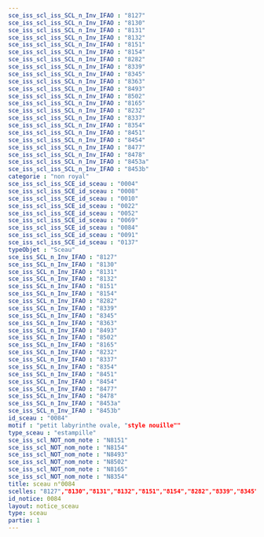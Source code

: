 ```yaml
---
sce_iss_scl_iss_SCL_n_Inv_IFAO : "8127"
sce_iss_scl_iss_SCL_n_Inv_IFAO : "8130"
sce_iss_scl_iss_SCL_n_Inv_IFAO : "8131"
sce_iss_scl_iss_SCL_n_Inv_IFAO : "8132"
sce_iss_scl_iss_SCL_n_Inv_IFAO : "8151"
sce_iss_scl_iss_SCL_n_Inv_IFAO : "8154"
sce_iss_scl_iss_SCL_n_Inv_IFAO : "8282"
sce_iss_scl_iss_SCL_n_Inv_IFAO : "8339"
sce_iss_scl_iss_SCL_n_Inv_IFAO : "8345"
sce_iss_scl_iss_SCL_n_Inv_IFAO : "8363"
sce_iss_scl_iss_SCL_n_Inv_IFAO : "8493"
sce_iss_scl_iss_SCL_n_Inv_IFAO : "8502"
sce_iss_scl_iss_SCL_n_Inv_IFAO : "8165"
sce_iss_scl_iss_SCL_n_Inv_IFAO : "8232"
sce_iss_scl_iss_SCL_n_Inv_IFAO : "8337"
sce_iss_scl_iss_SCL_n_Inv_IFAO : "8354"
sce_iss_scl_iss_SCL_n_Inv_IFAO : "8451"
sce_iss_scl_iss_SCL_n_Inv_IFAO : "8454"
sce_iss_scl_iss_SCL_n_Inv_IFAO : "8477"
sce_iss_scl_iss_SCL_n_Inv_IFAO : "8478"
sce_iss_scl_iss_SCL_n_Inv_IFAO : "8453a"
sce_iss_scl_iss_SCL_n_Inv_IFAO : "8453b"
categorie : "non royal"
sce_iss_scl_iss_SCE_id_sceau : "0004"
sce_iss_scl_iss_SCE_id_sceau : "0008"
sce_iss_scl_iss_SCE_id_sceau : "0010"
sce_iss_scl_iss_SCE_id_sceau : "0022"
sce_iss_scl_iss_SCE_id_sceau : "0052"
sce_iss_scl_iss_SCE_id_sceau : "0069"
sce_iss_scl_iss_SCE_id_sceau : "0084"
sce_iss_scl_iss_SCE_id_sceau : "0091"
sce_iss_scl_iss_SCE_id_sceau : "0137"
typeObjet : "Sceau"
sce_iss_SCL_n_Inv_IFAO : "8127"
sce_iss_SCL_n_Inv_IFAO : "8130"
sce_iss_SCL_n_Inv_IFAO : "8131"
sce_iss_SCL_n_Inv_IFAO : "8132"
sce_iss_SCL_n_Inv_IFAO : "8151"
sce_iss_SCL_n_Inv_IFAO : "8154"
sce_iss_SCL_n_Inv_IFAO : "8282"
sce_iss_SCL_n_Inv_IFAO : "8339"
sce_iss_SCL_n_Inv_IFAO : "8345"
sce_iss_SCL_n_Inv_IFAO : "8363"
sce_iss_SCL_n_Inv_IFAO : "8493"
sce_iss_SCL_n_Inv_IFAO : "8502"
sce_iss_SCL_n_Inv_IFAO : "8165"
sce_iss_SCL_n_Inv_IFAO : "8232"
sce_iss_SCL_n_Inv_IFAO : "8337"
sce_iss_SCL_n_Inv_IFAO : "8354"
sce_iss_SCL_n_Inv_IFAO : "8451"
sce_iss_SCL_n_Inv_IFAO : "8454"
sce_iss_SCL_n_Inv_IFAO : "8477"
sce_iss_SCL_n_Inv_IFAO : "8478"
sce_iss_SCL_n_Inv_IFAO : "8453a"
sce_iss_SCL_n_Inv_IFAO : "8453b"
id_sceau : "0084"
motif : "petit labyrinthe ovale, "style nouille""
type_sceau : "estampille"
sce_iss_scl_NOT_nom_note : "N8151"
sce_iss_scl_NOT_nom_note : "N8154"
sce_iss_scl_NOT_nom_note : "N8493"
sce_iss_scl_NOT_nom_note : "N8502"
sce_iss_scl_NOT_nom_note : "N8165"
sce_iss_scl_NOT_nom_note : "N8354"
title: sceau n°0084
scelles: "8127","8130","8131","8132","8151","8154","8282","8339","8345","8363","8493","8502","8165","8232","8337","8354","8451","8454","8477","8478","8453a","8453b"
id_notice: 0084
layout: notice_sceau
type: sceau
partie: 1
---
```

